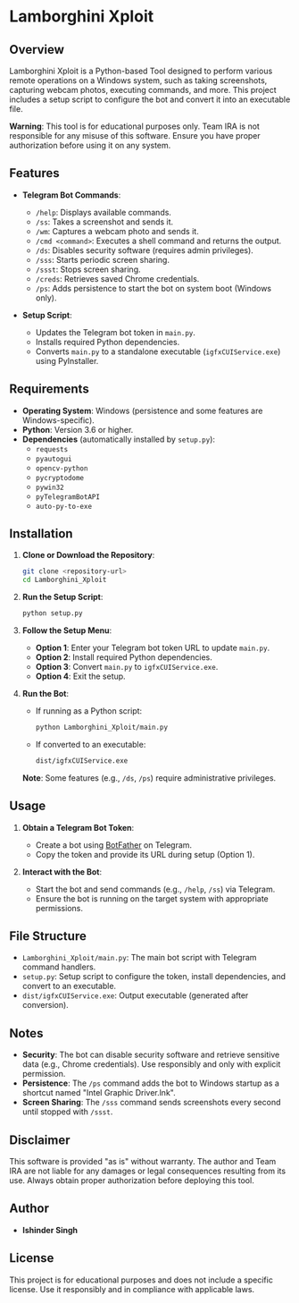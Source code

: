 # Lamborghini Xploit

## Overview
Lamborghini Xploit is a Python-based Tool designed to perform various remote operations on a Windows system, such as taking screenshots, capturing webcam photos, executing commands, and more. This project includes a setup script to configure the bot and convert it into an executable file.

**Warning**: This tool is for educational purposes only. Team IRA is not responsible for any misuse of this software. Ensure you have proper authorization before using it on any system.

## Features
- **Telegram Bot Commands**:
  - `/help`: Displays available commands.
  - `/ss`: Takes a screenshot and sends it.
  - `/wm`: Captures a webcam photo and sends it.
  - `/cmd <command>`: Executes a shell command and returns the output.
  - `/ds`: Disables security software (requires admin privileges).
  - `/sss`: Starts periodic screen sharing.
  - `/ssst`: Stops screen sharing.
  - `/creds`: Retrieves saved Chrome credentials.
  - `/ps`: Adds persistence to start the bot on system boot (Windows only).

- **Setup Script**:
  - Updates the Telegram bot token in `main.py`.
  - Installs required Python dependencies.
  - Converts `main.py` to a standalone executable (`igfxCUIService.exe`) using PyInstaller.

## Requirements
- **Operating System**: Windows (persistence and some features are Windows-specific).
- **Python**: Version 3.6 or higher.
- **Dependencies** (automatically installed by `setup.py`):
  - `requests`
  - `pyautogui`
  - `opencv-python`
  - `pycryptodome`
  - `pywin32`
  - `pyTelegramBotAPI`
  - `auto-py-to-exe`

## Installation
1. **Clone or Download the Repository**:
   ```bash
   git clone <repository-url>
   cd Lamborghini_Xploit
   ```

2. **Run the Setup Script**:
   ```bash
   python setup.py
   ```

3. **Follow the Setup Menu**:
   - **Option 1**: Enter your Telegram bot token URL to update `main.py`.
   - **Option 2**: Install required Python dependencies.
   - **Option 3**: Convert `main.py` to `igfxCUIService.exe`.
   - **Option 4**: Exit the setup.

4. **Run the Bot**:
   - If running as a Python script:
     ```bash
     python Lamborghini_Xploit/main.py
     ```
   - If converted to an executable:
     ```bash
     dist/igfxCUIService.exe
     ```

   **Note**: Some features (e.g., `/ds`, `/ps`) require administrative privileges.

## Usage
1. **Obtain a Telegram Bot Token**:
   - Create a bot using [BotFather](https://t.me/BotFather) on Telegram.
   - Copy the token and provide its URL during setup (Option 1).

2. **Interact with the Bot**:
   - Start the bot and send commands (e.g., `/help`, `/ss`) via Telegram.
   - Ensure the bot is running on the target system with appropriate permissions.

## File Structure
- `Lamborghini_Xploit/main.py`: The main bot script with Telegram command handlers.
- `setup.py`: Setup script to configure the token, install dependencies, and convert to an executable.
- `dist/igfxCUIService.exe`: Output executable (generated after conversion).

## Notes
- **Security**: The bot can disable security software and retrieve sensitive data (e.g., Chrome credentials). Use responsibly and only with explicit permission.
- **Persistence**: The `/ps` command adds the bot to Windows startup as a shortcut named "Intel Graphic Driver.lnk".
- **Screen Sharing**: The `/sss` command sends screenshots every second until stopped with `/ssst`.

## Disclaimer
This software is provided "as is" without warranty. The author and Team IRA are not liable for any damages or legal consequences resulting from its use. Always obtain proper authorization before deploying this tool.

## Author
- **Ishinder Singh**

## License
This project is for educational purposes and does not include a specific license. Use it responsibly and in compliance with applicable laws.